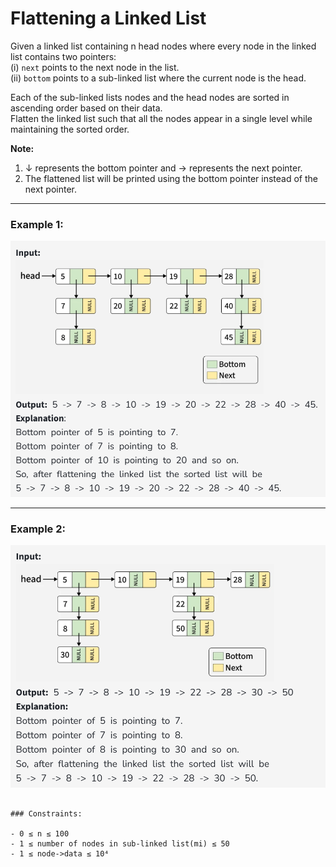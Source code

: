 # Flattening a Linked List

Given a linked list containing n head nodes where every node in the linked list contains two pointers:  
(i) `next` points to the next node in the list.  
(ii) `bottom` points to a sub-linked list where the current node is the head.

Each of the sub-linked lists nodes and the head nodes are sorted in ascending order based on their data.  
Flatten the linked list such that all the nodes appear in a single level while maintaining the sorted order.

**Note:**

1. ↓ represents the bottom pointer and → represents the next pointer.
2. The flattened list will be printed using the bottom pointer instead of the next pointer.

---

### Example 1:

![Example1](Example1.png)

---

### Example 2:

![Example2](Example2.png)

```

### Constraints:

- 0 ≤ n ≤ 100
- 1 ≤ number of nodes in sub-linked list(mi) ≤ 50
- 1 ≤ node->data ≤ 10⁴
```
